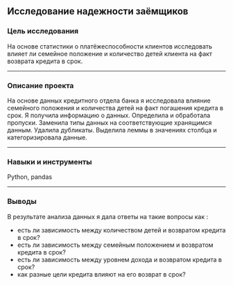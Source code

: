 ## Исследование надежности заёмщиков ##




### Цель исследования

На основе статистики о платёжеспособности клиентов исследовать влияет ли семейное положение и количество детей клиента на факт возврата кредита в срок.

---

### Описание проекта

На основе данных кредитного отдела банка я исследовала влияние семейного положения и количества детей на факт погашения кредита в срок. Я получила информацию о данных. Определила и обработала пропуски. Заменила типы данных на соответствующие хранящимся данным. Удалила дубликаты. Выделила леммы в значениях столбца и категоризировала данные.

---

### Навыки и инструменты
Python, pandas

---

### Выводы

В результате анализа данных я дала ответы на такие вопросы как :
* есть ли зависимость между количеством детей и возвратом кредита в срок?
* есть ли зависимость между семейным положением и возвратом кредита в срок?
* есть ли зависимость между уровнем дохода и возвратом кредита в срок?
* как разные цели кредита влияют на его возврат в срок?




